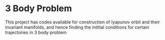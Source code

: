 # 3 Body Problem
 This project has codes available for construction of lyapunov orbit and their invariant manifolds, and hence finding the intitial conditions for certain trajectories in 3 body problem
